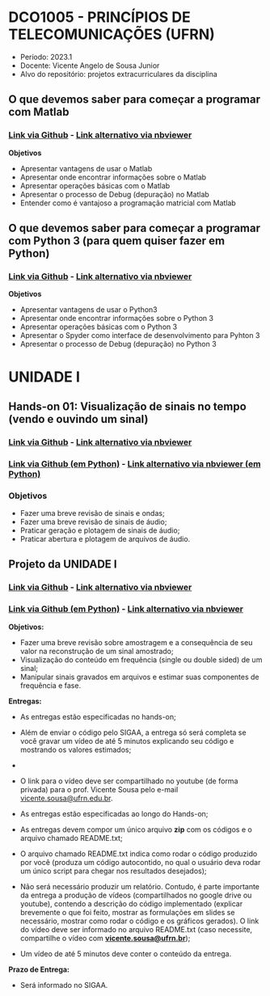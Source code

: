 
# DCO1005 - PRINCÍPIOS DE TELECOMUNICAÇÕES (UFRN)
- Período: 2023.1
- Docente: Vicente Angelo de Sousa Junior
- Alvo do repositório: projetos extracurriculares da disciplina

## O que devemos saber para começar a programar com Matlab
### [Link via Github](https://github.com/vicentesousa/DCO1005/blob/main/h01_matlab.ipynb) - [Link alternativo via nbviewer](https://nbviewer.jupyter.org/github/vicentesousa/DCO1005/blob/main/h01_matlab.ipynb)

**Objetivos**
- Apresentar vantagens de usar o Matlab 
- Apresentar onde encontrar informações sobre o Matlab
- Apresentar operações básicas com o Matlab
- Apresentar o processo de Debug (depuração) no Matlab
- Entender como é vantajoso a programação matricial com Matlab

## O que devemos saber para começar a programar com Python 3 (para quem quiser fazer em Python)
### [Link via Github](https://github.com/vicentesousa/DCO1005/blob/main/h01_python.ipynb) - [Link alternativo via nbviewer](https://nbviewer.jupyter.org/github/vicentesousa/DCO1005/blob/main/h01_python.ipynb)

**Objetivos**
- Apresentar vantagens de usar o Python3
- Apresentar onde encontrar informações sobre o Python 3
- Apresentar operações básicas com o Python 3
- Apresentar o Spyder como interface de desenvolvimento para Pyhton 3
- Apresentar o processo de Debug (depuração) no Python 3

# UNIDADE I

## Hands-on 01: Visualização de sinais no tempo (vendo e ouvindo um sinal)

### [Link via Github](https://github.com/vicentesousa/DCO1005/blob/main/h02_matlab.ipynb) - [Link alternativo via nbviewer](https://nbviewer.jupyter.org/github/vicentesousa/DCO1005/blob/main/h02_matlab.ipynb)

### [Link via Github (em Python)](https://github.com/vicentesousa/DCO1005/blob/main/h02_python.ipynb) - [Link alternativo via nbviewer (em Python)](https://nbviewer.jupyter.org/github/vicentesousa/DCO1005/blob/main/h02_python.ipynb)


### Objetivos
- Fazer uma breve revisão de sinais e ondas;
- Fazer uma breve revisão de sinais de áudio;
- Praticar geração e plotagem de sinais de áudio;
- Praticar abertura e plotagem de arquivos de áudio.

## Projeto da UNIDADE I

### [Link via Github](https://github.com/vicentesousa/DCO1005/blob/main/h03_matlab.ipynb) - [Link alternativo via nbviewer](https://nbviewer.jupyter.org/github/vicentesousa/DCO1005/blob/main/h03_matlab.ipynb)

### [Link via Github (em Python)](https://github.com/vicentesousa/DCO1005/blob/main/h03_python.ipynb) - [Link alternativo via nbviewer](https://nbviewer.jupyter.org/github/vicentesousa/DCO1005/blob/main/h03_python.ipynb)

**Objetivos:**
- Fazer uma breve revisão sobre amostragem e a consequência de seu valor na reconstrução de um sinal amostrado;
- Visualização do conteúdo em frequência (single ou double sided) de um sinal;
- Manipular sinais gravados em arquivos e estimar suas componentes de frequência e fase.

**Entregas:**
- As entregas estão especificadas no hands-on;
- Além de enviar o código pelo SIGAA, a entrega só será completa se você gravar um vídeo de até 5 minutos explicando seu código e mostrando os valores estimados;
- 
- O link para o vídeo deve ser compartilhado no youtube (de forma privada) para o prof. Vicente Sousa pelo e-mail vicente.sousa@ufrn.edu.br.

- As entregas estão especificadas ao longo do Hands-on;
- As entregas devem compor um único arquivo **zip** com os códigos e o arquivo chamado README.txt; 
- O arquivo chamado README.txt indica como rodar o código produzido por você (produza um código autocontido, no qual o usuário deva rodar um único script para chegar nos resultados desejados);
- Não será necessário produzir um relatório. Contudo, é parte importante da entrega a produção de vídeos (compartilhados no google drive ou youtube), contendo a descrição do código implementado (explicar brevemente o que foi feito, mostrar as formulações em slides se necessário, mostrar como rodar o código e os gráficos gerados). O link do vídeo deve ser informado no arquivo README.txt (caso necessite, compartilhe o vídeo com **vicente.sousa@ufrn.br**);
- Um vídeo de até 5 minutos deve conter o conteúdo da entrega.

**Prazo de Entrega:** 
- Será informado no SIGAA.

<!--

# UNIDADE II

## Hands-on 01: Modulação Analógica (AM-DSB, AM-DSB-SC, AM-SSB, QAM)
### [Hands-on e descrição do projeto]
### [Link via Github](https://github.com/vicentesousa/DCO1005/blob/main/h05.ipynb) - [Link alternativo via nbviewer](https://nbviewer.jupyter.org/github/vicentesousa/DCO1005/blob/main/h05.ipynb) 

### Objetivos
- Fazer uma breve revisão sobre modulação de onda contínua AM (banda-passante);
- Fazer uma breve revisão sobre demodulação de onda contínua AM (banda-passante);
- Fazer uma breve revisão sobre modulação em quadratura;
- Praticar com protótipos em Matlab e Python de moduladores AM-DSB, AM-DSB-SC, AM-SSB, QAM.

**Descrição da entrega:** Além de enviar o código pelo SIGAA, a entrega só será completa se você gravar um vídeo de até 5 minutos explicando seu código e mostrando seus funcionamento. O link para o vídeo deve ser colocado junto com o código em um arquivo .txt compartilhado o link do youtube. 

**Prazo de Entrega:** 
- Será informado no SIGAA.


-->
